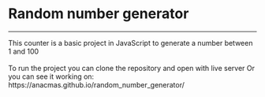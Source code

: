 <h1>Random number generator</h1>
<hr>
This counter is a basic project in JavaScript to generate a number between 1 and 100<br>
<br>
To run the project you can clone the repository and open with live server
Or you can see it working on: https://anacmas.github.io/random_number_generator/
